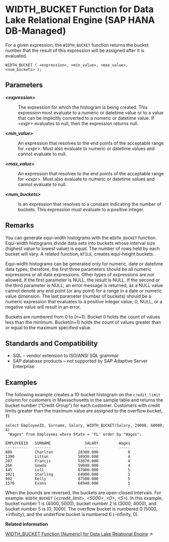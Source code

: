 <!-- loio69892e4fa52c4ad885c269d8009f06c3 -->

# WIDTH\_BUCKET Function for Data Lake Relational Engine \(SAP HANA DB-Managed\)

For a given expression, the `WIDTH_BUCKET` function returns the bucket number that the result of this expression will be assigned after it is evaluated.



```
WIDTH_BUCKET ( <expression>, <min_value>, <max_value>, <num_buckets> );
```



<a name="loio69892e4fa52c4ad885c269d8009f06c3__section_swk_jdv_vrb"/>

## Parameters


<dl>
<dt><b>

*<expression\>*

</b></dt>
<dd>

The expression for which the histogram is being created. This expression must evaluate to a numeric or datetime value or to a value that can be implicitly converted to a numeric or datetime value. If *<expr\>* evaluates to null, then the expression returns null.



</dd><dt><b>

*<min\_value\>*

</b></dt>
<dd>

An expression that resolves to the end points of the acceptable range for *<expr\>*. Must also evaluate to numeric or datetime values and cannot evaluate to null.



</dd><dt><b>

*<max\_value\>*

</b></dt>
<dd>

An expression that resolves to the end points of the acceptable range for *<expr\>*. Must also evaluate to numeric or datetime values and cannot evaluate to null.



</dd><dt><b>

*<num\_buckets\>*

</b></dt>
<dd>

Is an expression that resolves to a constant indicating the number of buckets. This expression must evaluate to a positive integer.



</dd>
</dl>



<a name="loio69892e4fa52c4ad885c269d8009f06c3__section_d1c_kdv_vrb"/>

## Remarks

You can generate equi-width histograms with the `WIDTH_BUCKET` function. Equi-width histograms divide data sets into buckets whose interval size \(highest value to lowest value\) is equal. The number of rows held by each bucket will vary. A related function, `NTILE`, creates equi-height buckets.

Equi-width histograms can be generated only for numeric, date or datetime data types; therefore, the first three parameters should be all numeric expressions or all date expressions. Other types of expressions are not allowed. If the first parameter is NULL, the result is NULL. If the second or the third parameter is NULL, an error message is returned, as a NULL value cannot denote any end point \(or any point\) for a range in a date or numeric value dimension. The last parameter \(number of buckets\) should be a numeric expression that evaluates to a positive integer value; 0, NULL, or a negative value will result in an error.

Buckets are numbered from 0 to \(n+1\). Bucket 0 holds the count of values less than the minimum. Bucket\(n+1\) holds the count of values greater than or equal to the maximum specified value.



<a name="loio69892e4fa52c4ad885c269d8009f06c3__section_aws_kdv_vrb"/>

## Standards and Compatibility

-   SQL – vendor extension to ISO/ANSI SQL grammar
-   SAP database products – not supported by SAP Adaptive Server Enterprise



<a name="loio69892e4fa52c4ad885c269d8009f06c3__section_bhh_ldv_vrb"/>

## Examples

The following example creates a 10-bucket histogram on the `credit_limit` column for customers in Massachusetts in the sample table and returns the bucket number \(“Credit Group”\) for each customer. Customers with credit limits greater than the maximum value are assigned to the overflow bucket, 11:

```
select EmployeeID, Surname, Salary, WIDTH_BUCKET(Salary, 29000, 60000, 4)
 "Wages" from Employees where State = 'FL' order by "Wages";
```

```
EMPLOYEEID   SURNAME               SALARY         Wages
----------   -------               ------         -----
888          Charlton           28300.000             0
1390         Litton             58930.000             4
207          Francis            53870.000             4
266          Gowda              59840.000             4
445          Lull               87900.000             5
1021         Sterling           64900.000             5
902          Kelly              87500.000             5
1576         Evans              68940.000             5
```

When the bounds are reversed, the buckets are open-closed intervals. For example: `WIDTH_BUCKET` \(*<credit\_limit\>*, *<5000\>*, *<0\>*, *<5\>*\). In this example, bucket number 1 is \(4000, 5000\), bucket number 2 is \(3000, 4000\), and bucket number 5 is \(0, 1000\). The overflow bucket is numbered 0 \(5000, +infinity\), and the underflow bucket is numbered 6 \(-infinity, 0\).

**Related Information**  


[WIDTH_BUCKET Function \[Numeric\] for Data Lake Relational Engine](https://help.sap.com/viewer/19b3964099384f178ad08f2d348232a9/2024_3_QRC/en-US/a591658384f21015a3a2e821679c9000.html "For a given expression, the WIDTH_BUCKET function returns the bucket number that the result of this expression will be assigned after it is evaluated.") :arrow_upper_right:

